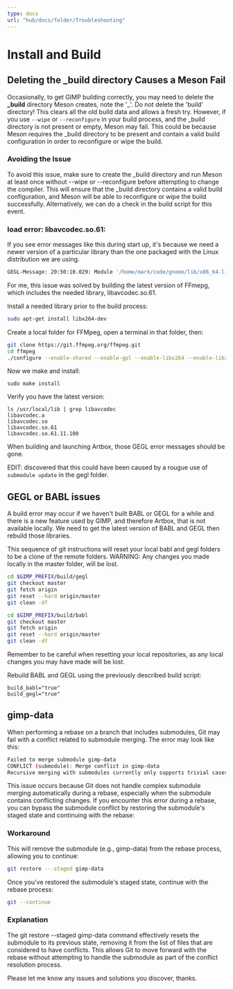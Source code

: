 ```yaml
---
type: docs
url: "hub/docs/folder/Troubleshooting"
---
```


# Install and Build

## Deleting the _build directory Causes a Meson Fail

Occasionally, to get GIMP building correctly, you may need to delete the **_build** directory Meson creates, note the '_'. Do not delete the 'build' directory! This clears all the old build data and allows a fresh try. However, if you use `--wipe` or `--reconfigure` in your build process, and the _build directory is not present or empty, Meson may fail. This could be because Meson requires the _build directory to be present and contain a valid build configuration in order to reconfigure or wipe the build.

### Avoiding the Issue

To avoid this issue, make sure to create the _build directory and run Meson at least once without --wipe or --reconfigure before attempting to change the compiler. This will ensure that the _build directory contains a valid build configuration, and Meson will be able to reconfigure or wipe the build successfully. Alternatively, we can do a check in the build script for this event.

### load error: libavcodec.so.61:

If you see error messages like this during start up, it's because we need a newer version of a particular
library than the one packaged with the Linux distribution we are using.

```bash
GEGL-Message: 20:50:10.029: Module '/home/mark/code/gnome/lib/x86_64-linux-gnu/gegl-0.4/ff-save.so' load error: libavcodec.so.61: cannot open shared object file: No such file or directory
```

For me, this issue was solved by building the latest version of FFmepg, which includes the needed library, libavcodec.so.61.

Install a needed library prior to the build process:
```bash
sudo apt-get install libx264-dev
```

Create a local folder for FFMpeg, open a terminal in that folder, then:

```bash
git clone https://git.ffmpeg.org/ffmpeg.git
cd ffmpeg
./configure --enable-shared --enable-gpl --enable-libx264 --enable-libx265  --disable-x86asm --disable-libopus
```

Now we make and install:
```
sudo make install
```

Verify you have the latest version:
```
ls /usr/local/lib | grep libavcodec
libavcodec.a
libavcodec.so
libavcodec.so.61
libavcodec.so.61.11.100
```

When building and launching Artbox, those GEGL error messages should be gone.

EDIT: discovered that this could have been caused by a rougue use of `submodule update` in
the gegl folder.

## GEGL or BABL issues

A build error may occur if we haven't built BABL or GEGL for a while and there is a new feature used by GIMP, and therefore Artbox, that is not available locally.  We need to get the latest version of BABL and GEGL then rebuild those libraries.

This sequence of git instructions will reset your local babl and gegl folders to be a clone of the remote folders. WARNING: Any changes you made locally in the master folder, will be lost.

```Bash
cd $GIMP_PREFIX/build/gegl
git checkout master
git fetch origin
git reset --hard origin/master
git clean -df

cd $GIMP_PREFIX/build/babl
git checkout master
git fetch origin
git reset --hard origin/master
git clean -df
```

Remember to be careful when resetting your local repositories, as any local changes you may have made will be lost.

Rebuild BABL and GEGL using the previously described build script:

```shell
build_babl="true"
build_gegl="true"
````

## gimp-data

When performing a rebase on a branch that includes submodules, Git may fail with a conflict related to submodule merging. The error may look like this:

```sh
Failed to merge submodule gimp-data
CONFLICT (submodule): Merge conflict in gimp-data
Recursive merging with submodules currently only supports trivial cases.
```

This issue occurs because Git does not handle complex submodule merging automatically during a rebase, especially when the submodule contains conflicting changes. If you encounter this error during a rebase, you can bypass the submodule conflict by restoring the submodule's staged state and continuing with the rebase:

### Workaround

This will remove the submodule (e.g., gimp-data) from the rebase process, allowing you to continue:

```sh
git restore ---staged gimp-data
```

Once you've restored the submodule's staged state, continue with the rebase process:

```sh
git --continue
```

### Explanation

The git restore --staged gimp-data command effectively resets the submodule to its previous state, removing it from the list of files that are considered to have conflicts. This allows Git to move forward with the rebase without attempting to handle the submodule as part of the conflict resolution process.

Please let me know any issues and solutions you discover, thanks.